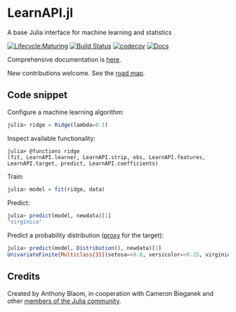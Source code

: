 # LearnAPI.jl

A base Julia interface for machine learning and statistics

[![Lifecycle:Maturing](https://img.shields.io/badge/Lifecycle-Maturing-007EC6)](ROADMAP.md)
[![Build Status](https://github.com/JuliaAI/LearnAPI.jl/workflows/CI/badge.svg)](https://github.com/JuliaAI/LearnAPI.jl/actions)
[![codecov](https://codecov.io/gh/JuliaAI/LearnAPI.jl/graph/badge.svg?token=9IWT9KYINZ)](https://codecov.io/gh/JuliaAI/LearnAPI.jl?branch=dev)
[![Docs](https://img.shields.io/badge/docs-dev-blue.svg)](https://juliaai.github.io/LearnAPI.jl/dev/)

Comprehensive documentation is [here](https://juliaai.github.io/LearnAPI.jl/dev/).

New contributions welcome. See the [road map](ROADMAP.md).

## Code snippet

Configure a machine learning algorithm:

```julia
julia> ridge = Ridge(lambda=0.1)
```

Inspect available functionality:

```
julia> @functions ridge
(fit, LearnAPI.learner, LearnAPI.strip, obs, LearnAPI.features, LearnAPI.target, predict, LearnAPI.coefficients)
```

Train:

```julia
julia> model = fit(ridge, data)
```

Predict:

```julia
julia> predict(model, newdata)[1]
"virginica"
```

Predict a probability distribution ([proxy](https://juliaai.github.io/LearnAPI.jl/dev/kinds_of_target_proxy/#proxy_types) for the target):

```julia
julia> predict(model, Distribution(), newdata)[1]
UnivariateFinite{Multiclass{3}}(setosa=>0.0, versicolor=>0.25, virginica=>0.75)
```

## Credits

Created by Anthony Blaom, in cooperation with Cameron Bieganek and other [members of the
Julia
community](https://discourse.julialang.org/t/ann-learnapi-jl-proposal-for-a-basement-level-machine-learning-api/93048).


